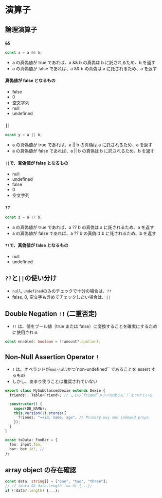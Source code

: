 # 演算子

## 論理演算子

### `&&`

```ts
const x = a && b;
```

- a の真偽値が true であれば、a && b の真偽は b に託されるため、b を返す
- a の真偽値が false であれば、a && b の真偽は a に託されるため、a を返す

#### 真偽値が false となるもの

- false
- 0
- 空文字列
- null
- undefined

### `||`

```ts
const y = a || b;
```

- a の真偽値が true であれば、a || b の真偽は a に託されるため、a を返す
- a の真偽値が false であれば、a || b の真偽は b に託されるため、b を返す

#### `||`で、真偽値が false となるもの

- null
- undefined
- false
- 0
- 空文字列

### `??`

```ts
const z = a ?? b;
```

- a の真偽値が true であれば、a ?? b の真偽は a に託されるため、a を返す
- a の真偽値が false であれば、a ?? b の真偽は b に託されるため、b を返す

#### `??`で、真偽値が false となるもの

- null
- undefined

## `??`と`||`の使い分け

- `null`, `undefined`のみのチェックで十分の場合は、`??`
- false, 0, 空文字も含めてチェックしたい場合は、`||`

## Double Negation `!!` (二重否定)

- `!!` は、値をブール値（true または false）に変換することを確実にするために使用される

```ts
const enabled: boolean = !!amount?.quotient;
```

## Non-Null Assertion Operator `!`

- `!` は、オペランドが`non-null`かつ`non-undefined`` であることを assert するもの
- しかし、あまり使うことは推奨されていない

```ts
export class MySubClassedDexie extends Dexie {
  friends!: Table<Friend>; // こちら`friend`メンバの後ろに`!`をつけている

  constructor() {
    super(DB_NAME);
    this.version(1).stores({
      friends: "++id, name, age", // Primary key and indexed props
    });
  }
}
```

```ts
const txData: FooBar = {
  foo: input.foo,
  bar: bar.id!, //
};
```

## array object の存在確認

```ts
const data: string[] = ["one", "two", "three"];
// if (data && data.length !== 0) {...};
if (!data?.length) {...};
```
